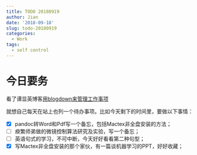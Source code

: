 ```yaml
---
title: TODO 20180919
author: Jian
date: '2018-09-18'
slug: todo-20180919
categories:
  - Work
tags:
  - self control
---
```


# 今日要务

看了谭显英博客[用blogdown来管理工作事项](https://shrektan.com/post/2018/04/02/blogdown-todo/ )

就想自己每天在站上也列一个待办事项。比如今天剩下的时间里，要做以下事情：

- [x] pandoc转Word和Pdf写一个备忘，包括Mactex非全盘安装的方法；
- [ ] 瘐繁师弟做的微镜控制算法研究及实验，写一个备忘；
- [ ] 英语句式的学习，不可中断，今天好好看看第二种句型；
- [x] 写Mactex非全盘安装的那个家伙，有一篇谈机器学习的PPT，好好收藏；
